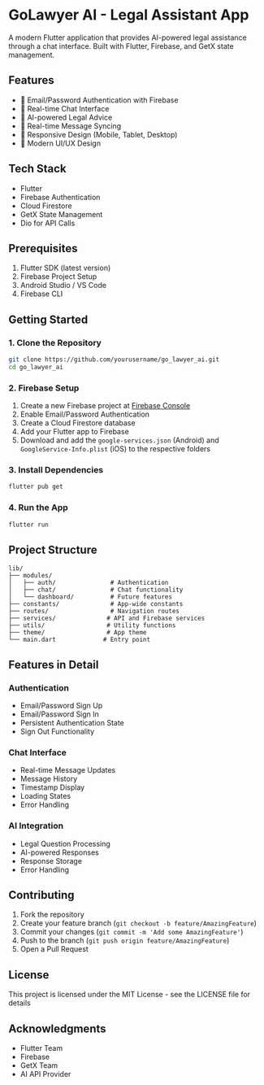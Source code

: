 # GoLawyer AI - Legal Assistant App

A modern Flutter application that provides AI-powered legal assistance through a chat interface. Built with Flutter, Firebase, and GetX state management.

## Features

- 🔐 Email/Password Authentication with Firebase
- 💬 Real-time Chat Interface
- 🤖 AI-powered Legal Advice
- 🔄 Real-time Message Syncing
- 📱 Responsive Design (Mobile, Tablet, Desktop)
- 🎨 Modern UI/UX Design

## Tech Stack

- Flutter
- Firebase Authentication
- Cloud Firestore
- GetX State Management
- Dio for API Calls

## Prerequisites

1. Flutter SDK (latest version)
2. Firebase Project Setup
3. Android Studio / VS Code
4. Firebase CLI

## Getting Started

### 1. Clone the Repository

```bash
git clone https://github.com/yourusername/go_lawyer_ai.git
cd go_lawyer_ai
```

### 2. Firebase Setup

1. Create a new Firebase project at [Firebase Console](https://console.firebase.google.com)
2. Enable Email/Password Authentication
3. Create a Cloud Firestore database
4. Add your Flutter app to Firebase
5. Download and add the `google-services.json` (Android) and `GoogleService-Info.plist` (iOS) to the respective folders

### 3. Install Dependencies

```bash
flutter pub get
```

### 4. Run the App

```bash
flutter run
```

## Project Structure

```
lib/
├── modules/
│   ├── auth/               # Authentication
│   ├── chat/               # Chat functionality
│   └── dashboard/          # Future features
├── constants/              # App-wide constants
├── routes/                 # Navigation routes
├── services/              # API and Firebase services
├── utils/                 # Utility functions
├── theme/                 # App theme
└── main.dart             # Entry point
```

## Features in Detail

### Authentication
- Email/Password Sign Up
- Email/Password Sign In
- Persistent Authentication State
- Sign Out Functionality

### Chat Interface
- Real-time Message Updates
- Message History
- Timestamp Display
- Loading States
- Error Handling

### AI Integration
- Legal Question Processing
- AI-powered Responses
- Response Storage
- Error Handling

## Contributing

1. Fork the repository
2. Create your feature branch (`git checkout -b feature/AmazingFeature`)
3. Commit your changes (`git commit -m 'Add some AmazingFeature'`)
4. Push to the branch (`git push origin feature/AmazingFeature`)
5. Open a Pull Request

## License

This project is licensed under the MIT License - see the LICENSE file for details

## Acknowledgments

- Flutter Team
- Firebase
- GetX Team
- AI API Provider
